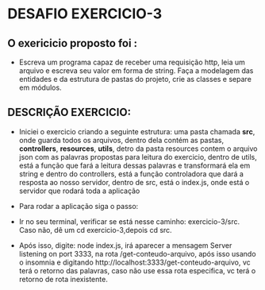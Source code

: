 # DESAFIO EXERCICIO-3

## O exericicio proposto foi : 
  * Escreva um programa capaz de receber uma requisição http, leia um arquivo e escreva seu valor em forma de string. Faça a modelagem das entidades e da estrutura de pastas do projeto, crie as classes e separe em módulos.


## DESCRIÇÃO EXERCICIO: 
  * Iniciei o exercicio criando a seguinte estrutura: uma pasta chamada **src**, onde guarda todos os arquivos, dentro dela contém as pastas, **controllers**, **resources**, **utils**, detro da pasta resources contem o arquivo json com as palavras propostas para leitura do exercicio, dentro de utils, está a função que fará a leitura dessas palavras e transformará ela em string e dentro do controllers, está a função controladora que dará a resposta ao nosso servidor, dentro de src, está o index.js, onde está o servidor que rodará toda a aplicação

  * Para rodar a aplicação siga o passo:

  * Ir no seu terminal, verificar se está nesse caminho: exercicio-3/src.
      Caso não, dê um cd exercicio-3,depois cd src.

  * Após isso, digite: node index.js, irá aparecer a mensagem Server listening on port 3333, na rota /get-conteudo-arquivo, após isso usando o insomnia e digitando http://localhost:3333/get-conteudo-arquivo, vc terá o retorno das palavras, caso não use essa rota especifica, vc terá o retorno de rota inexistente.
